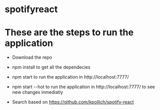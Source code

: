 # spotifyreact
# These are the steps to run the application
- Download the repo
- npm install to get all the dependecies 
- npm start to run the application in http://localhost:7777/
- npm start --hot to run the application in http://localhost:7777/ to see new changes inmediatly

- Search based on https://github.com/kpollich/spotify-react
  
